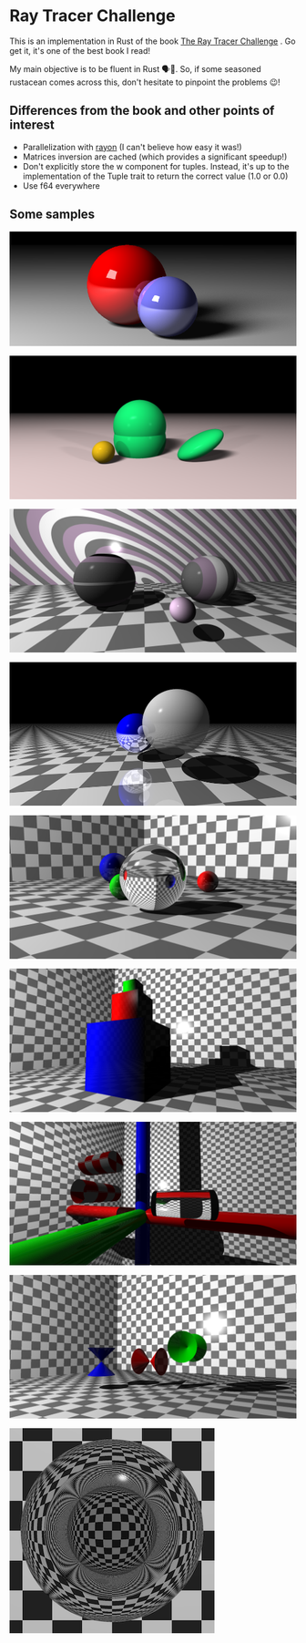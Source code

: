 # Ray Tracer Challenge

This is an implementation in Rust of the book [The Ray Tracer Challenge](http://www.raytracerchallenge.com) . Go get it, it's one of the best book I read!

My main objective is to be fluent in Rust 🗣🦀. So, if some seasoned rustacean comes across this, don't hesitate to pinpoint the problems 😉!

## Differences from the book and other points of interest
* Parallelization with [rayon](https://github.com/rayon-rs/rayon) (I can't believe how easy it was!)
* Matrices inversion are cached (which provides a significant speedup!)
* Don't explicitly store the w component for tuples. Instead, it's up to the implementation of the Tuple trait to return the correct value (1.0 or 0.0)
* Use f64 everywhere

## Some samples

![Shadow Glamour Shot](/samples/shadow-glamour-shot.png?raw=true "Shadow Glamour Shot")

![Plane](/samples/ch09_plane.png?raw=true "Plane")

![Pattern](/samples/ch10_pattern.png?raw=true "Pattern")

![Reflection](/samples/ch11_reflection.png?raw=true "Reflection")

![Refraction](/samples/ch11_refraction.png?raw=true "Refraction")

![Cube](/samples/ch12_cube.png?raw=true "Cube")

![Cylinder](/samples/ch13_cylinder.png?raw=true "Cylinder")

![Cone](/samples/ch13_cone.png?raw=true "Cone")

![Fresnel](/samples/fresnel.png?raw=true "Fresnel")
